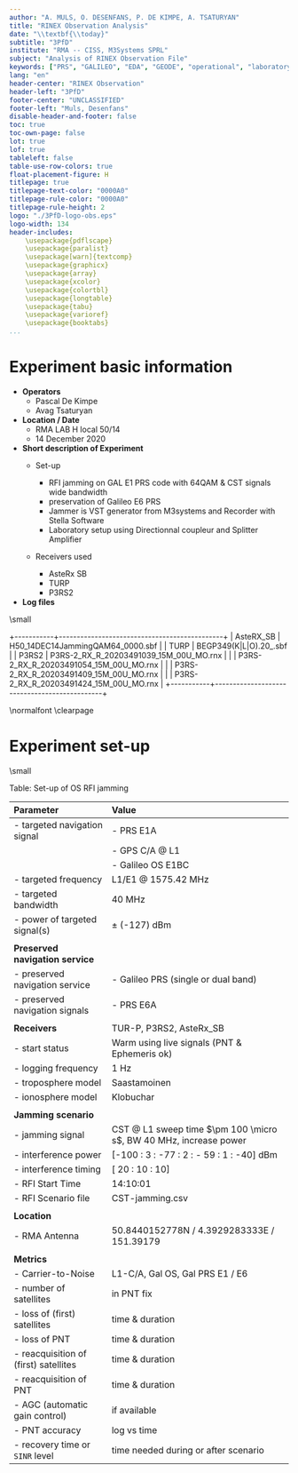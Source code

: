 ```yaml
---
author: "A. MULS, O. DESENFANS, P. DE KIMPE, A. TSATURYAN"
title: "RINEX Observation Analysis"
date: "\\textbf{\\today}"
subtitle: "3PfD"
institute: "RMA -- CISS, M3Systems SPRL"
subject: "Analysis of RINEX Observation File"
keywords: ["PRS", "GALILEO", "EDA", "GEODE", "operational", "laboratory", "test"]
lang: "en"
header-center: "RINEX Observation"
header-left: "3PfD"
footer-center: "UNCLASSIFIED"
footer-left: "Muls, Desenfans"
disable-header-and-footer: false
toc: true
toc-own-page: false
lot: true
lof: true
tableleft: false
table-use-row-colors: true
float-placement-figure: H
titlepage: true
titlepage-text-color: "0000A0"
titlepage-rule-color: "0000A0"
titlepage-rule-height: 2
logo: "./3PfD-logo-obs.eps"
logo-width: 134
header-includes: 
    \usepackage{pdflscape}
    \usepackage{paralist}
    \usepackage[warn]{textcomp}
    \usepackage{graphicx}
    \usepackage{array}
    \usepackage{xcolor}
    \usepackage{colortbl}
    \usepackage{longtable}
    \usepackage{tabu}
    \usepackage{varioref}
    \usepackage{booktabs}
...
```

 
# Experiment basic information

- __Operators__
    + Pascal De Kimpe
    + Avag Tsaturyan
- __Location / Date__
    + RMA LAB  H local 50/14
    + 14 December 2020
- __Short description of Experiment__
    + Set-up
        * RFI jamming on GAL E1 PRS code with 64QAM & CST signals  wide bandwidth
        * preservation of Galileo E6 PRS
        * Jammer is VST generator from M3systems and Recorder with Stella Software
        * Laboratory setup using Directionnal coupleur and Splitter Amplifier

    + Receivers used
        * AsteRx SB
        * TURP
        * P3RS2
- __Log files__

\small

+-----------+----------------------------------------------+
| AsteRX_SB |  H50_14DEC14JammingQAM64_0000.sbf            |
| TURP      |  BEGP349(K|L|O).20_.sbf                      |
| P3RS2     |  P3RS-2_RX_R_20203491039_15M_00U_MO.rnx      |
|           | P3RS-2_RX_R_20203491054_15M_00U_MO.rnx       |
|           | P3RS-2_RX_R_20203491409_15M_00U_MO.rnx       |
|           | P3RS-2_RX_R_20203491424_15M_00U_MO.rnx       |
+-----------+----------------------------------------------+

\normalfont
\clearpage

# Experiment set-up


\small

Table: Set-up of OS RFI jamming 

| __Parameter__                         | __Value__                                                         |
| :----------------------------------   | :--------------------------------------                           |
| - targeted navigation signal          | - PRS E1A                                                         |
|                                       | - GPS C/A @ L1                                                    |
|                                       | - Galileo OS E1BC                                                 |
| - targeted frequency                  | L1/E1 @ 1575.42 MHz                                               |
| - targeted bandwidth                  | 40 MHz                                                            |
| - power of targeted signal(s)         | $\pm$ (-127) dBm                                                  |
|                                       |                                                                   |
| __Preserved navigation service__      |                                                                   |
| - preserved navigation service        | - Galileo PRS (single or dual band)                               |
| - preserved navigation signals        | - PRS E6A                                                         |
|                                       |                                                                   |
| __Receivers__                         | TUR-P, P3RS2, AsteRx_SB                                           |
| - start status                        | Warm using live signals (PNT & Ephemeris ok)                      |
| - logging frequency                   | 1 Hz                                                              |
| - troposphere model                   | Saastamoinen                                                      |
| - ionosphere model                    | Klobuchar                                                         |
|                                       |                                                                   |
| __Jamming scenario__                  |                                                                   |
| - jamming signal                      | CST @ L1 sweep time $\pm 100 \micro s$, BW 40 MHz, increase power |
| - interference power                  | [-100 : 3 : -77 : 2 : - 59 : 1 : -40] dBm                         |
| - interference timing                 | [ 20 : 10 : 10]                                                   |
| - RFI Start Time                      | 14:10:01                                                          |
| - RFI Scenario file                   | CST-jamming.csv                                                   |
|                                       |                                                                   |
| __Location__                          |                                                                   |
| - RMA Antenna                         | 50.8440152778N / 4.3929283333E / 151.39179                        |
|                                       |                                                                   |
| __Metrics__                           |                                                                   |
| - Carrier-to-Noise                    | L1-C/A, Gal OS, Gal PRS E1 / E6                                   |
| - number of satellites                | in PNT fix                                                        |
| - loss of (first) satellites          | time & duration                                                   |
| - loss of PNT                         | time & duration                                                   |
| - reacquisition of (first) satellites | time & duration                                                   |
| - reacquisition of  PNT               | time & duration                                                   |
| - AGC (automatic gain control)        | if available                                                      |
| - PNT accuracy                        | log vs time                                                       |
| - recovery time or `SINR` level       | time needed during or after scenario                              |


